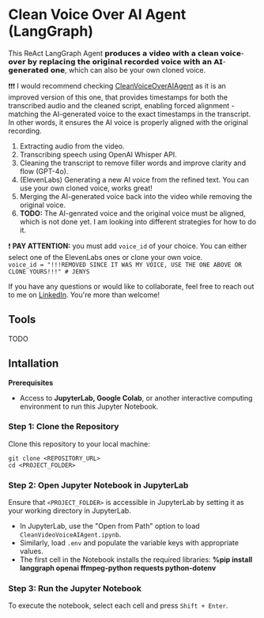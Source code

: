 # Clean Voice Over AI Agent (LangGraph)

This ReAct LangGraph Agent 𝗽𝗿𝗼𝗱𝘂𝗰𝗲𝘀 𝗮 𝘃𝗶𝗱𝗲𝗼 𝘄𝗶𝘁𝗵 𝗮 𝗰𝗹𝗲𝗮𝗻 𝘃𝗼𝗶𝗰𝗲-𝗼𝘃𝗲𝗿 𝗯𝘆 𝗿𝗲𝗽𝗹𝗮𝗰𝗶𝗻𝗴 𝘁𝗵𝗲 𝗼𝗿𝗶𝗴𝗶𝗻𝗮𝗹 𝗿𝗲𝗰𝗼𝗿𝗱𝗲𝗱 𝘃𝗼𝗶𝗰𝗲 𝘄𝗶𝘁𝗵 𝗮𝗻 𝗔𝗜-𝗴𝗲𝗻𝗲𝗿𝗮𝘁𝗲𝗱 𝗼𝗻𝗲, which can also be your own cloned voice.<br>

❗❗❗ I would recommend checking [CleanVoiceOverAIAgent](https://github.com/jenyss/CleanVoiceOverAIAgent) as it is an improved version of this one, that provides timestamps for both the transcribed audio and the cleaned script, enabling forced alignment - matching the AI-generated voice to the exact timestamps in the transcript. In other words, it ensures the AI voice is properly aligned with the original recording.

1. Extracting audio from the video.
2. Transcribing speech using OpenAI Whisper API.
3. Cleaning the transcript to remove filler words and improve clarity and flow (GPT-4o).
4. (ElevenLabs) Generating a new AI voice from the refined text. You can use your own cloned voice, works great!
5. Merging the AI-generated voice back into the video while removing the original voice.
6. **TODO:** The AI-genrated voice and the original voice must be aligned, which is not done yet. I am looking into different strategies for how to do it.

❗ **PAY ATTENTION:** you must add ```voice_id``` of your choice. You can either select one of the ElevenLabs ones or clone your own voice.<br>
```voice_id = "!!!REMOVED SINCE IT WAS MY VOICE, USE THE ONE ABOVE OR CLONE YOURS!!!" # JENYS```

If you have any questions or would like to collaborate, feel free to reach out to me on [LinkedIn](https://www.linkedin.com/in/jenya-stoeva-60477249/). You're more than welcome!

## Tools

TODO

## Intallation

<b>Prerequisites</b>

* Access to <b>JupyterLab, Google Colab</b>, or another interactive computing environment to run this Jupyter Notebook.

### Step 1: Clone the Repository

Clone this repository to your local machine:
```
git clone <REPOSITORY_URL>
cd <PROJECT_FOLDER>
```

### Step 2: Open Jupyter Notebook in JupyterLab

Ensure that ```<PROJECT_FOLDER>``` is accessible in JupyterLab by setting it as your working directory in JupyterLab.
 * In JupyterLab, use the "Open from Path" option to load ```CleanVideoVoiceAIAgent.ipynb```.
 * Similarly, load ```.env``` and populate the variable keys with appropriate values.
 * The first cell in the Notebook installs the required libraries: **%pip install langgraph openai ffmpeg-python requests python-dotenv**

### Step 3: Run the Jupyter Notebook

To execute the notebook, select each cell and press ```Shift + Enter```.
